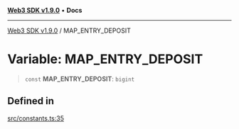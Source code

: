 [**Web3 SDK v1.9.0**](../README.md) • **Docs**

***

[Web3 SDK v1.9.0](../globals.md) / MAP\_ENTRY\_DEPOSIT

# Variable: MAP\_ENTRY\_DEPOSIT

> `const` **MAP\_ENTRY\_DEPOSIT**: `bigint`

## Defined in

[src/constants.ts:35](https://github.com/Mystic-Nayy/alephium-web3/blob/c1afd789a197ce5fe21f08c2965942090157c33d/packages/web3/src/constants.ts#L35)
